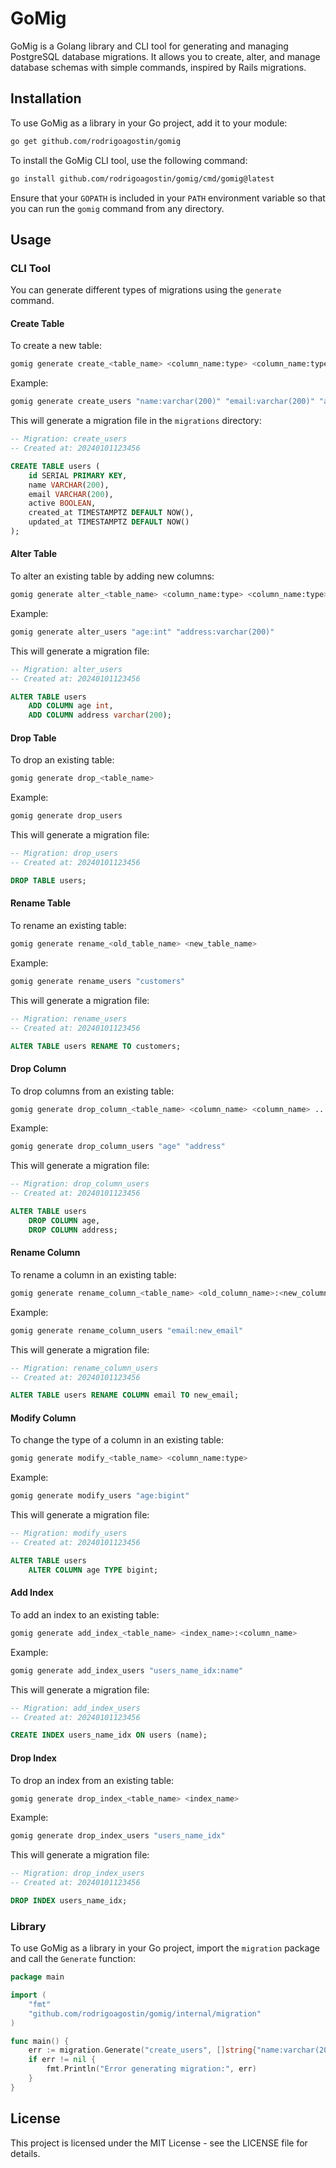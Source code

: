
# GoMig

GoMig is a Golang library and CLI tool for generating and managing PostgreSQL database migrations. It allows you to create, alter, and manage database schemas with simple commands, inspired by Rails migrations.

## Installation

To use GoMig as a library in your Go project, add it to your module:

```sh
go get github.com/rodrigoagostin/gomig
```

To install the GoMig CLI tool, use the following command:

```sh
go install github.com/rodrigoagostin/gomig/cmd/gomig@latest
```

Ensure that your `GOPATH` is included in your `PATH` environment variable so that you can run the `gomig` command from any directory.

## Usage

### CLI Tool

You can generate different types of migrations using the `generate` command.

#### Create Table

To create a new table:

```sh
gomig generate create_<table_name> <column_name:type> <column_name:type> ...
```

Example:

```sh
gomig generate create_users "name:varchar(200)" "email:varchar(200)" "active:boolean"
```

This will generate a migration file in the `migrations` directory:

```sql
-- Migration: create_users
-- Created at: 20240101123456

CREATE TABLE users (
    id SERIAL PRIMARY KEY,
    name VARCHAR(200),
    email VARCHAR(200),
    active BOOLEAN,
    created_at TIMESTAMPTZ DEFAULT NOW(),
    updated_at TIMESTAMPTZ DEFAULT NOW()
);
```

#### Alter Table

To alter an existing table by adding new columns:

```sh
gomig generate alter_<table_name> <column_name:type> <column_name:type> ...
```

Example:

```sh
gomig generate alter_users "age:int" "address:varchar(200)"
```

This will generate a migration file:

```sql
-- Migration: alter_users
-- Created at: 20240101123456

ALTER TABLE users
    ADD COLUMN age int,
    ADD COLUMN address varchar(200);
```

#### Drop Table

To drop an existing table:

```sh
gomig generate drop_<table_name>
```

Example:

```sh
gomig generate drop_users
```

This will generate a migration file:

```sql
-- Migration: drop_users
-- Created at: 20240101123456

DROP TABLE users;
```

#### Rename Table

To rename an existing table:

```sh
gomig generate rename_<old_table_name> <new_table_name>
```

Example:

```sh
gomig generate rename_users "customers"
```

This will generate a migration file:

```sql
-- Migration: rename_users
-- Created at: 20240101123456

ALTER TABLE users RENAME TO customers;
```

#### Drop Column

To drop columns from an existing table:

```sh
gomig generate drop_column_<table_name> <column_name> <column_name> ...
```

Example:

```sh
gomig generate drop_column_users "age" "address"
```

This will generate a migration file:

```sql
-- Migration: drop_column_users
-- Created at: 20240101123456

ALTER TABLE users
    DROP COLUMN age,
    DROP COLUMN address;
```

#### Rename Column

To rename a column in an existing table:

```sh
gomig generate rename_column_<table_name> <old_column_name>:<new_column_name>
```

Example:

```sh
gomig generate rename_column_users "email:new_email"
```

This will generate a migration file:

```sql
-- Migration: rename_column_users
-- Created at: 20240101123456

ALTER TABLE users RENAME COLUMN email TO new_email;
```

#### Modify Column

To change the type of a column in an existing table:

```sh
gomig generate modify_<table_name> <column_name:type>
```

Example:

```sh
gomig generate modify_users "age:bigint"
```

This will generate a migration file:

```sql
-- Migration: modify_users
-- Created at: 20240101123456

ALTER TABLE users
    ALTER COLUMN age TYPE bigint;
```

#### Add Index

To add an index to an existing table:

```sh
gomig generate add_index_<table_name> <index_name>:<column_name>
```

Example:

```sh
gomig generate add_index_users "users_name_idx:name"
```

This will generate a migration file:

```sql
-- Migration: add_index_users
-- Created at: 20240101123456

CREATE INDEX users_name_idx ON users (name);
```

#### Drop Index

To drop an index from an existing table:

```sh
gomig generate drop_index_<table_name> <index_name>
```

Example:

```sh
gomig generate drop_index_users "users_name_idx"
```

This will generate a migration file:

```sql
-- Migration: drop_index_users
-- Created at: 20240101123456

DROP INDEX users_name_idx;
```

### Library

To use GoMig as a library in your Go project, import the `migration` package and call the `Generate` function:

```go
package main

import (
    "fmt"
    "github.com/rodrigoagostin/gomig/internal/migration"
)

func main() {
    err := migration.Generate("create_users", []string{"name:varchar(200)", "email:varchar(200)", "active:boolean"})
    if err != nil {
        fmt.Println("Error generating migration:", err)
    }
}
```

## License

This project is licensed under the MIT License - see the LICENSE file for details.
